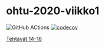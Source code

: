# ohtu-2020-viikko1
![GitHub ACtions](https://github.com/juustoisa/ohtu-2020-viikko1/workflows/Java%20CI%20with%20Gradle/badge.svg) [![codecov](https://codecov.io/gh/Juustoisa/ohtu-2020-viikko1/branch/main/graph/badge.svg?token=FTSUO56KT7)](https://codecov.io/gh/Juustoisa/ohtu-2020-viikko1)

[Tehtävät 14-16](https://github.com/Juustoisa/ohtu-2020-viikot123)
